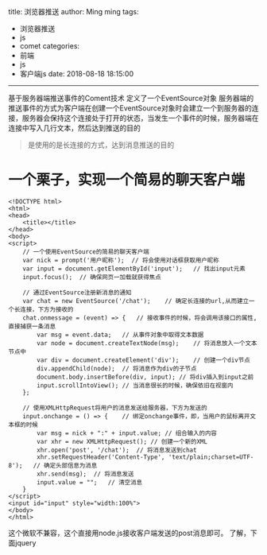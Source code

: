 title: 浏览器推送
author: Ming ming
tags:
  - 浏览器推送
  - js
  - comet
categories:
  - 前端
  - js
  - 客户端js
date: 2018-08-18 18:15:00
---
基于服务器端推送事件的Coment技术
定义了一个EventSource对象
服务器端的推送事件的方式为客户端在创建一个EventSource对象时会建立一个到服务器的连接，服务器会保持这个连接处于打开的状态，当发生一个事件的时候，服务器端在连接中写入几行文本，然后达到推送的目的
> 是使用的是长连接的方式，达到消息推送的目的

# 一个栗子，实现一个简易的聊天客户端
```
<!DOCTYPE html>
<html>
<head>
	<title></title>
</head>
<body>
<script>
	// 一个使用EventSource的简易的聊天客户端
	var nick = prompt('用户昵称');	// 将会使用对话框获取用户昵称
	var input = document.getElementById('input');	// 找出input元素
	input.focus();	// 确保网页一加载就获得焦点

	// 通过EventSource注册新消息的通知
	var chat = new EventSource('/chat');	// 确定长连接的url,从而建立一个长连接，下方为接收的
	chat.onmessage = (event) => {	// 接收事件的时候，将会调用该接口的属性,直接捕获一条消息
		var msg = event.data;	// 从事件对象中取得文本数据
		var node = document.createTextNode(msg);	// 将消息放入一个文本节点中
		var div = document.createElement('div');	// 创建一个div节点
		div.appendChild(node);	// 将消息作为div的子节点
		document.body.insertBefore(div, input);	// 将div插入到input之前
		input.scrollIntoView();	// 当消息很长的时候，确保依旧在视窗内
	};

	// 使用XMLHttpRequest将用户的消息发送给服务器，下方为发送的
	input.onchange = () => {	// 绑定onchange事件，即，当用户的鼠标离开文本框的时候
		var msg = nick + ":" + input.value;	// 组合输入的内容
		var xhr = new XMLHttpRequest();	// 创建一个新的XML
		xhr.open('post', '/chat');	// 将消息发送到chat
		xhr.setRequestHeader('Content-Type', 'text/plain;charset=UTF-8');	// 确定头部信息为消息
		xhr.send(msg);	// 将消息发送
		input.value = "";	// 清空消息
	}
</script>
<input id="input" style="width:100%">
</body>
</html>
```
这个微软不兼容，这个直接用node.js接收客户端发送的post消息即可。
了解，下面jquery


